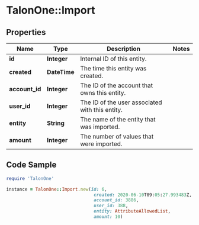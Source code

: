 # TalonOne::Import

## Properties

Name | Type | Description | Notes
------------ | ------------- | ------------- | -------------
**id** | **Integer** | Internal ID of this entity. | 
**created** | **DateTime** | The time this entity was created. | 
**account_id** | **Integer** | The ID of the account that owns this entity. | 
**user_id** | **Integer** | The ID of the user associated with this entity. | 
**entity** | **String** | The name of the entity that was imported.  | 
**amount** | **Integer** | The number of values that were imported. | 

## Code Sample

```ruby
require 'TalonOne'

instance = TalonOne::Import.new(id: 6,
                                 created: 2020-06-10T09:05:27.993483Z,
                                 account_id: 3886,
                                 user_id: 388,
                                 entity: AttributeAllowedList,
                                 amount: 10)
```



